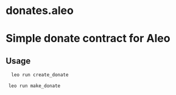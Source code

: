 # donates.aleo 
# Simple donate contract for Aleo

## Usage

```bash 
  leo run create_donate 
```

```bash 
 leo run make_donate
 ``` 
 
